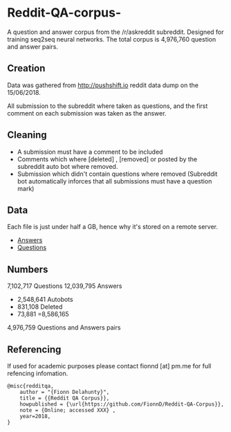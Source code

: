 # Reddit-QA-corpus-
A question and answer corpus from the /r/askreddit subreddit. Designed for training seq2seq neural networks. The total corpus is 4,976,760 question and answer pairs. 


## Creation 
Data was gathered from http://pushshift.io reddit data dump on the 15/06/2018. 

All submission to the subreddit where taken as questions, and the first comment on each submission was taken as the answer. 

## Cleaning 

* A submission must have a comment to be included 
* Comments which where [deleted] , [removed] or posted by the subreddit auto bot where removed. 
* Submission which didn't contain questions where removed (Subreddit bot automatically inforces that all submissions must have a question mark) 

## Data 
Each file is just under half a GB, hence why it's stored on a remote server. 

* [Answers](http://files.fionn.xyz/Datasets/Reddit/Answers_R.txt)
* [Questions](http://files.fionn.xyz/Datasets/Reddit/Questions_R.txt)

## Numbers 
7,102,717  Questions
12,039,795 Answers 
 - 2,548,641 Autobots
 - 831,108 Deleted 
 - 73,881
=8,586,165	

4,976,759 Questions and Answers pairs



## Referencing 
If used for academic purposes please contact fionnd [at] pm.me for full refencing infomation. 
```
@misc{redditqa,
    author = "{Fionn Delahunty}",
    title = {{Reddit QA Corpus}},
    howpublished = {\url{https://github.com/FionnD/Reddit-QA-Corpus}},
    note = {Online; accessed XXX} ,
    year=2018,
}
```



 
